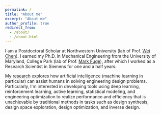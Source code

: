 ```yaml
---
permalink: /
title: "About me"
excerpt: "About me"
author_profile: true
redirect_from: 
  - /about/
  - /about.html
---
```


I am a Postdoctoral Scholar at Northwestern University (lab of Prof. [Wei Chen](https://www.mccormick.northwestern.edu/research-faculty/directory/profiles/chen-wei.html)). I earned my Ph.D. in Mechanical Engineering from the University of Maryland, College Park (lab of Prof. [Mark Fuge](https://enme.umd.edu/clark/faculty/539/Mark-D-Fuge)), after which I worked as a Research Scientist in Siemens for one and a half years.

My [research](research) explores how artificial intelligence (machine learning in particular) can assist humans in solving engineering design problems. Particularly, I'm interested in developing tools using deep learning, reinforcement learning, active learning, statistical modeling, and engineering optimization to realize performance and efficiency that is unachievable by traditional methods in tasks such as design synthesis, design space exploration, design optimization, and inverse design.
